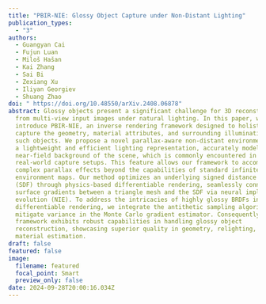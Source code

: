 ```yaml
---
title: "PBIR-NIE: Glossy Object Capture under Non-Distant Lighting"
publication_types:
  - "3"
authors:
  - Guangyan Cai
  - Fujun Luan
  - Miloš Hašan
  - Kai Zhang
  - Sai Bi
  - Zexiang Xu
  - Iliyan Georgiev
  - Shuang Zhao
doi: " https://doi.org/10.48550/arXiv.2408.06878"
abstract: Glossy objects present a significant challenge for 3D reconstruction
  from multi-view input images under natural lighting. In this paper, we
  introduce PBIR-NIE, an inverse rendering framework designed to holistically
  capture the geometry, material attributes, and surrounding illumination of
  such objects. We propose a novel parallax-aware non-distant environment map as
  a lightweight and efficient lighting representation, accurately modeling the
  near-field background of the scene, which is commonly encountered in
  real-world capture setups. This feature allows our framework to accommodate
  complex parallax effects beyond the capabilities of standard infinite-distance
  environment maps. Our method optimizes an underlying signed distance field
  (SDF) through physics-based differentiable rendering, seamlessly connecting
  surface gradients between a triangle mesh and the SDF via neural implicit
  evolution (NIE). To address the intricacies of highly glossy BRDFs in
  differentiable rendering, we integrate the antithetic sampling algorithm to
  mitigate variance in the Monte Carlo gradient estimator. Consequently, our
  framework exhibits robust capabilities in handling glossy object
  reconstruction, showcasing superior quality in geometry, relighting, and
  material estimation.
draft: false
featured: false
image:
  filename: featured
  focal_point: Smart
  preview_only: false
date: 2024-09-28T20:00:16.034Z
---
```

